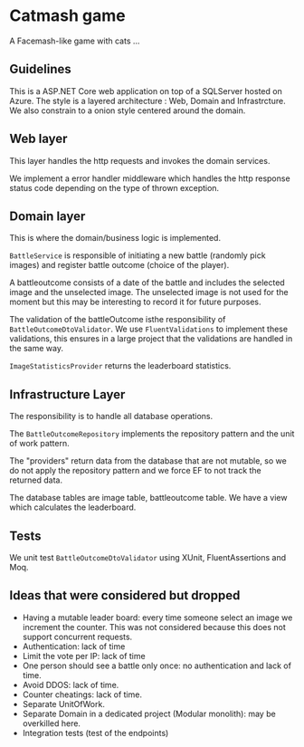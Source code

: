 # Catmash game

A Facemash-like game with cats ...

## Guidelines

This is a ASP.NET Core web application on top of a SQLServer hosted on Azure.
The style is a layered architecture : Web, Domain and Infrastrcture. We also constrain to a onion style centered around the domain.

## Web layer

This layer handles the http requests and invokes the domain services.

We implement a error handler middleware which handles the http response status code depending on the type of thrown exception.

## Domain layer

This is where the domain/business logic is implemented.

`BattleService` is responsible of initiating a new battle (randomly pick images) and register battle outcome (choice of the player).

A battleoutcome consists of a date of the battle and includes the selected image and the unselected image. The unselected image is not used for the moment but this may be interesting to record it for future purposes.

The validation of the battleOutcome isthe responsibility of `BattleOutcomeDtoValidator`. We use `FluentValidations` to implement these validations, this ensures in a large project that the validations are handled in the same way.

`ImageStatisticsProvider` returns the leaderboard statistics.

## Infrastructure Layer

The responsibility is to handle all database operations.

The `BattleOutcomeRepository` implements the repository pattern and the unit of work pattern.

The "providers" return data from the database that are not mutable, so we do not apply the repository pattern and we force EF to not track the returned data.

The database tables are image table, battleoutcome table.
We have a view which calculates the leaderboard.

## Tests

We unit test `BattleOutcomeDtoValidator` using XUnit, FluentAssertions and Moq.

## Ideas that were considered but dropped

- Having a mutable leader board: every time someone select an image we increment the counter. This was not considered because this does not support concurrent requests.
- Authentication: lack of time
- Limit the vote per IP: lack of time
- One person should see a battle only once: no authentication and lack of time.
- Avoid DDOS: lack of time.
- Counter cheatings: lack of time.
- Separate UnitOfWork.
- Separate Domain in a dedicated project (Modular monolith): may be overkilled here.
- Integration tests (test of the endpoints)

